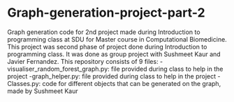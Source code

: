 # Graph-generation-project-part-2
Graph generation code for 2nd project made during Introduction to programming class at SDU for Master course in Computational Biomedicine.
This project was second phase of project done during Introduction to programming class. It was done as group project with Sushmeet Kaur and Javier Fernandez. 
This repository consists of 9 files: 
-visualiser_random_forest_graph.py: file provided during class to help in the project
-graph_helper.py: file provided during class to help in the project
-Classes.py: code for different objects that can be generated on the graph, made by Sushmeet Kaur
